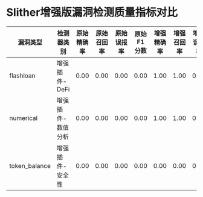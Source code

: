 # Slither增强版漏洞检测质量指标对比

| 漏洞类型 | 检测器类别 | 原始精确率 | 原始召回率 | 原始误报率 | 原始F1分数 | 增强精确率 | 增强召回率 | 增强误报率 | 增强F1分数 | 精确率提升 | 召回率提升 | 误报率改进 | F1分数提升 |
|---------|------------|-----------|-----------|-----------|-----------|-----------|-----------|-----------|-----------|-----------|-----------|-----------|-----------|
| flashloan | 增强插件-DeFi | 0.00 | 0.00 | 0.00 | 0.00 | 1.00 | 1.00 | 0.00 | 1.00 | 100.0% | 100.0% | 0.0% | 100.0% |
| numerical | 增强插件-数值分析 | 0.00 | 0.00 | 0.00 | 0.00 | 1.00 | 1.00 | 0.00 | 1.00 | 100.0% | 100.0% | 0.0% | 100.0% |
| token_balance | 增强插件-安全性 | 0.00 | 0.00 | 0.00 | 0.00 | 0.00 | 0.00 | 0.00 | 0.00 | 0.0% | 0.0% | 0.0% | 0.0% |